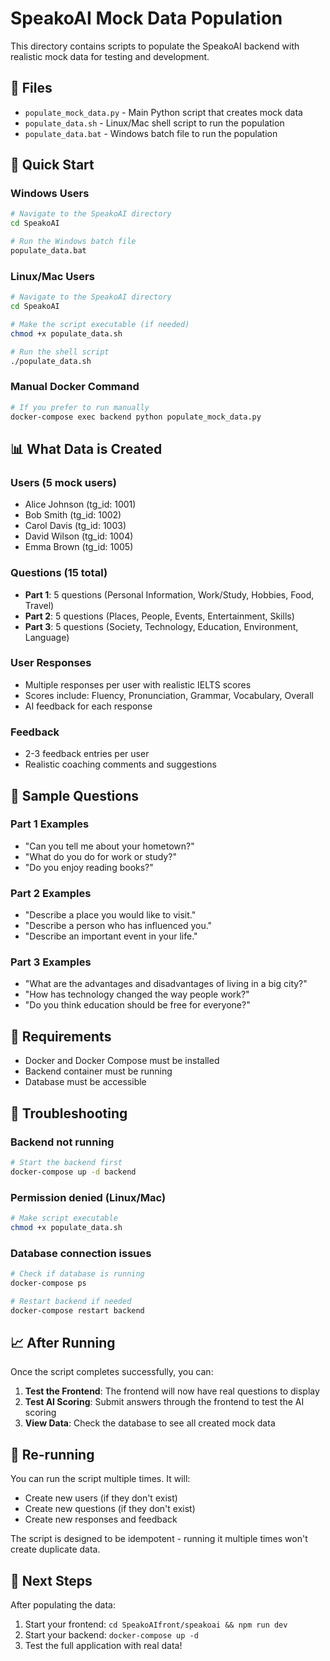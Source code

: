# SpeakoAI Mock Data Population

This directory contains scripts to populate the SpeakoAI backend with realistic mock data for testing and development.

## 📁 Files

- `populate_mock_data.py` - Main Python script that creates mock data
- `populate_data.sh` - Linux/Mac shell script to run the population
- `populate_data.bat` - Windows batch file to run the population

## 🚀 Quick Start

### Windows Users
```bash
# Navigate to the SpeakoAI directory
cd SpeakoAI

# Run the Windows batch file
populate_data.bat
```

### Linux/Mac Users
```bash
# Navigate to the SpeakoAI directory
cd SpeakoAI

# Make the script executable (if needed)
chmod +x populate_data.sh

# Run the shell script
./populate_data.sh
```

### Manual Docker Command
```bash
# If you prefer to run manually
docker-compose exec backend python populate_mock_data.py
```

## 📊 What Data is Created

### Users (5 mock users)
- Alice Johnson (tg_id: 1001)
- Bob Smith (tg_id: 1002)
- Carol Davis (tg_id: 1003)
- David Wilson (tg_id: 1004)
- Emma Brown (tg_id: 1005)

### Questions (15 total)
- **Part 1**: 5 questions (Personal Information, Work/Study, Hobbies, Food, Travel)
- **Part 2**: 5 questions (Places, People, Events, Entertainment, Skills)
- **Part 3**: 5 questions (Society, Technology, Education, Environment, Language)

### User Responses
- Multiple responses per user with realistic IELTS scores
- Scores include: Fluency, Pronunciation, Grammar, Vocabulary, Overall
- AI feedback for each response

### Feedback
- 2-3 feedback entries per user
- Realistic coaching comments and suggestions

## 🎯 Sample Questions

### Part 1 Examples
- "Can you tell me about your hometown?"
- "What do you do for work or study?"
- "Do you enjoy reading books?"

### Part 2 Examples
- "Describe a place you would like to visit."
- "Describe a person who has influenced you."
- "Describe an important event in your life."

### Part 3 Examples
- "What are the advantages and disadvantages of living in a big city?"
- "How has technology changed the way people work?"
- "Do you think education should be free for everyone?"

## 🔧 Requirements

- Docker and Docker Compose must be installed
- Backend container must be running
- Database must be accessible

## 🚨 Troubleshooting

### Backend not running
```bash
# Start the backend first
docker-compose up -d backend
```

### Permission denied (Linux/Mac)
```bash
# Make script executable
chmod +x populate_data.sh
```

### Database connection issues
```bash
# Check if database is running
docker-compose ps

# Restart backend if needed
docker-compose restart backend
```

## 📈 After Running

Once the script completes successfully, you can:

1. **Test the Frontend**: The frontend will now have real questions to display
2. **Test AI Scoring**: Submit answers through the frontend to test the AI scoring
3. **View Data**: Check the database to see all created mock data

## 🔄 Re-running

You can run the script multiple times. It will:
- Create new users (if they don't exist)
- Create new questions (if they don't exist)
- Create new responses and feedback

The script is designed to be idempotent - running it multiple times won't create duplicate data.

## 🎯 Next Steps

After populating the data:
1. Start your frontend: `cd SpeakoAIfront/speakoai && npm run dev`
2. Start your backend: `docker-compose up -d`
3. Test the full application with real data! 